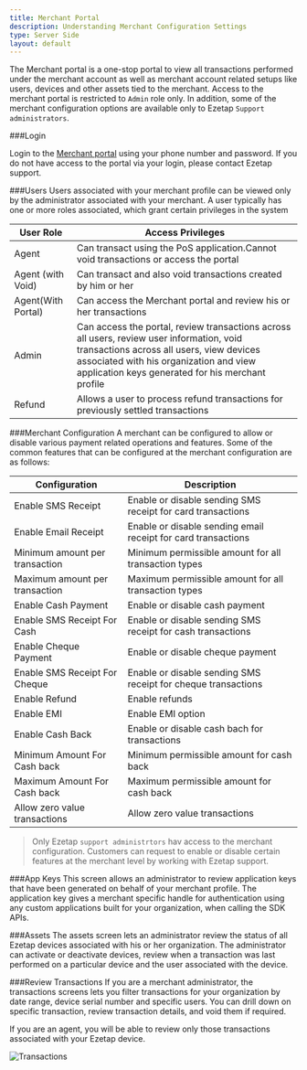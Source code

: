 ```yaml
---
title: Merchant Portal
description: Understanding Merchant Configuration Settings
type: Server Side
layout: default
---
```


The Merchant portal is a one-stop portal to view all transactions performed under the merchant account as well as merchant account related setups like users, devices and other assets tied to the merchant. Access to the merchant portal is restricted to `Admin` role only. In addition, some of the merchant configuration options are available only to Ezetap `Support administrators`.

###Login

Login to the [Merchant portal](http://d.eze.cc/portal/login/) using your phone number and password. If you do not have access to the portal via your login, please contact Ezetap support.

###Users
Users associated with your merchant profile can be viewed only by the administrator associated with your merchant. A user typically has one or more roles associated, which grant certain privileges in the system

| User Role          | Access Privileges |
| ------------------ | ----- |
| Agent              | Can transact using the PoS application.Cannot void transactions or access the portal |
| Agent (with Void)  | Can transact and also void transactions created by him or her |
| Agent(With Portal) | Can access the Merchant portal and review his or her transactions |
| Admin              | Can access the portal, review transactions across all users, review user information, void transactions across all users, view devices associated with his organization and view application keys generated for his merchant profile |
| Refund             | Allows a user to process refund transactions for previously settled transactions|

###Merchant Configuration
A merchant can be configured to allow or disable various payment related operations and features. Some of the common features that can be configured at the merchant configuration are as follows:

| Configuration    | Description|
| ---------------- | -----------|
| Enable SMS Receipt            | Enable or disable sending SMS receipt for card transactions |
| Enable Email Receipt          | Enable or disable sending email receipt for card transactions |
| Minimum amount per transaction| Minimum permissible amount for all transaction types |
| Maximum amount per transaction| Maximum permissible amount for all transaction types |
| Enable Cash Payment           | Enable or disable cash payment |
| Enable SMS Receipt For Cash   | Enable or disable sending SMS receipt for cash transactions |
| Enable Cheque Payment         | Enable or disable cheque payment |
| Enable SMS Receipt For Cheque | Enable or disable sending SMS receipt for cheque transactions |
| Enable Refund                 | Enable refunds |
| Enable EMI                    | Enable EMI option |
| Enable Cash Back              | Enable or disable cash bach for transactions |
| Minimum Amount For Cash back  | Minimum permissible amount for cash back |
| Maximum Amount For Cash back  | Maximum permissible amount for cash back | 
| Allow zero value transactions | Allow zero value transactions |

> Only Ezetap `support administrtors` hav access to the merchant configuration. Customers can request to enable or disable certain features at the merchant level by working with Ezetap support. 


###App Keys
This screen allows an administrator to review application keys that have been generated on behalf of your merchant profile. The application key gives a merchant specific handle for authentication using any custom applications built for your organization, when calling the SDK APIs.

###Assets
The assets screen lets an administrator review the status of all Ezetap devices associated with his or her organization. The administrator can activate or deactivate devices, review when a transaction was last performed on a particular device and the user associated with the device.

###Review Transactions
If you are a merchant administrator, the transactions screens lets you filter transactions for your organization by date range, device serial number and specific users. You can drill down on specific transaction, review transaction details, and void them if required.

If you are an agent, you will be able to review only those transactions associated with your Ezetap device.

<img src="{{site.baseurl}}/images/transactions.png" alt="Transactions" style="max-width: 100%;"/>

